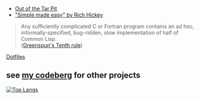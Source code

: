 - [Out of the Tar Pit](https://curtclifton.net/papers/MoseleyMarks06a.pdf)
- ["Simple made easy" by Rich Hickey](https://yewtu.be/watch?v=LKtk3HCgTa8)

>Any sufficiently complicated C or Fortran program contains an ad hoc, informally-specified, bug-ridden, slow implementation of half of Common Lisp.  
([Greenspun's Tenth rule](https://en.wikipedia.org/wiki/Greenspun's_tenth_rule))

[Dotfiles](https://codeberg.org/mjh/dotsv2)

see [my codeberg](https://codeberg.org/mjh/) for other projects
---

[![Top Langs](https://github-readme-stats.vercel.app/api/top-langs/?username=mjholub&count_private=true&exclude_repo=Sage-Green-GTK---XFCE&langs_count=12&hide=html,dockerfile)](https://github.com/anuraghazra/github-readme-stats)

